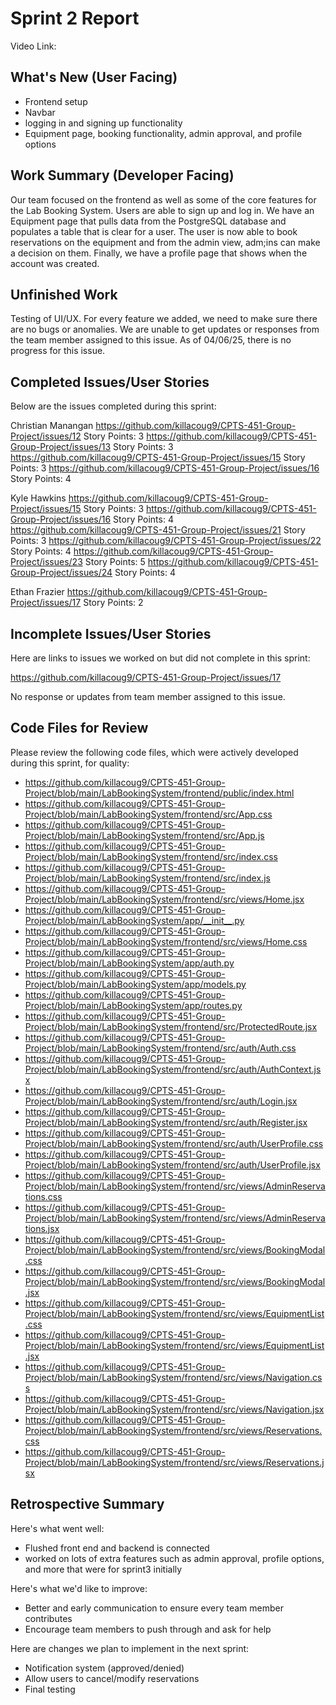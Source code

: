 # Sprint 2 Report
Video Link: 

## What's New (User Facing)
* Frontend setup
* Navbar
* logging in and signing up functionality
* Equipment page, booking functionality, admin approval, and profile options
  
## Work Summary (Developer Facing)
Our team focused on the frontend as well as some of the core features for the Lab Booking System. Users are able to sign up and log in. We have an Equipment page that pulls data from the PostgreSQL database and populates a table that is clear for a user. The user is now able to book reservations on the equipment and from the admin view, adm;ins can make a decision on them. Finally, we have a profile page that shows when the account was created. 

## Unfinished Work
Testing of UI/UX. For every feature we added, we need to make sure there are no bugs or anomalies. We are unable to get updates or responses from the team member assigned to this issue. As of 04/06/25, there is no progress for this issue.

## Completed Issues/User Stories
Below are the issues completed during this sprint:

Christian Manangan
https://github.com/killacoug9/CPTS-451-Group-Project/issues/12
Story Points: 3
https://github.com/killacoug9/CPTS-451-Group-Project/issues/13
Story Points: 3
https://github.com/killacoug9/CPTS-451-Group-Project/issues/15
Story Points: 3
https://github.com/killacoug9/CPTS-451-Group-Project/issues/16
Story Points: 4

Kyle Hawkins
https://github.com/killacoug9/CPTS-451-Group-Project/issues/15
Story Points: 3
https://github.com/killacoug9/CPTS-451-Group-Project/issues/16
Story Points: 4
https://github.com/killacoug9/CPTS-451-Group-Project/issues/21
Story Points: 3
https://github.com/killacoug9/CPTS-451-Group-Project/issues/22
Story Points: 4
https://github.com/killacoug9/CPTS-451-Group-Project/issues/23
Story Points: 5
https://github.com/killacoug9/CPTS-451-Group-Project/issues/24
Story Points: 4

Ethan Frazier
https://github.com/killacoug9/CPTS-451-Group-Project/issues/17
Story Points: 2
  
## Incomplete Issues/User Stories
Here are links to issues we worked on but did not complete in this sprint:

https://github.com/killacoug9/CPTS-451-Group-Project/issues/17

No response or updates from team member assigned to this issue.
  
## Code Files for Review
Please review the following code files, which were actively developed during this
sprint, for quality:
* https://github.com/killacoug9/CPTS-451-Group-Project/blob/main/LabBookingSystem/frontend/public/index.html
* https://github.com/killacoug9/CPTS-451-Group-Project/blob/main/LabBookingSystem/frontend/src/App.css
* https://github.com/killacoug9/CPTS-451-Group-Project/blob/main/LabBookingSystem/frontend/src/App.js
* https://github.com/killacoug9/CPTS-451-Group-Project/blob/main/LabBookingSystem/frontend/src/index.css
* https://github.com/killacoug9/CPTS-451-Group-Project/blob/main/LabBookingSystem/frontend/src/index.js
* https://github.com/killacoug9/CPTS-451-Group-Project/blob/main/LabBookingSystem/frontend/src/views/Home.jsx
* https://github.com/killacoug9/CPTS-451-Group-Project/blob/main/LabBookingSystem/app/__init__.py
* https://github.com/killacoug9/CPTS-451-Group-Project/blob/main/LabBookingSystem/frontend/src/views/Home.css
* https://github.com/killacoug9/CPTS-451-Group-Project/blob/main/LabBookingSystem/app/auth.py
* https://github.com/killacoug9/CPTS-451-Group-Project/blob/main/LabBookingSystem/app/models.py
* https://github.com/killacoug9/CPTS-451-Group-Project/blob/main/LabBookingSystem/app/routes.py
* https://github.com/killacoug9/CPTS-451-Group-Project/blob/main/LabBookingSystem/frontend/src/ProtectedRoute.jsx
* https://github.com/killacoug9/CPTS-451-Group-Project/blob/main/LabBookingSystem/frontend/src/auth/Auth.css
* https://github.com/killacoug9/CPTS-451-Group-Project/blob/main/LabBookingSystem/frontend/src/auth/AuthContext.jsx
* https://github.com/killacoug9/CPTS-451-Group-Project/blob/main/LabBookingSystem/frontend/src/auth/Login.jsx
* https://github.com/killacoug9/CPTS-451-Group-Project/blob/main/LabBookingSystem/frontend/src/auth/Register.jsx
* https://github.com/killacoug9/CPTS-451-Group-Project/blob/main/LabBookingSystem/frontend/src/auth/UserProfile.css
* https://github.com/killacoug9/CPTS-451-Group-Project/blob/main/LabBookingSystem/frontend/src/auth/UserProfile.jsx
* https://github.com/killacoug9/CPTS-451-Group-Project/blob/main/LabBookingSystem/frontend/src/views/AdminReservations.css
* https://github.com/killacoug9/CPTS-451-Group-Project/blob/main/LabBookingSystem/frontend/src/views/AdminReservations.jsx
* https://github.com/killacoug9/CPTS-451-Group-Project/blob/main/LabBookingSystem/frontend/src/views/BookingModal.css
* https://github.com/killacoug9/CPTS-451-Group-Project/blob/main/LabBookingSystem/frontend/src/views/BookingModal.jsx
* https://github.com/killacoug9/CPTS-451-Group-Project/blob/main/LabBookingSystem/frontend/src/views/EquipmentList.css
* https://github.com/killacoug9/CPTS-451-Group-Project/blob/main/LabBookingSystem/frontend/src/views/EquipmentList.jsx
* https://github.com/killacoug9/CPTS-451-Group-Project/blob/main/LabBookingSystem/frontend/src/views/Navigation.css
* https://github.com/killacoug9/CPTS-451-Group-Project/blob/main/LabBookingSystem/frontend/src/views/Navigation.jsx
* https://github.com/killacoug9/CPTS-451-Group-Project/blob/main/LabBookingSystem/frontend/src/views/Reservations.css
* https://github.com/killacoug9/CPTS-451-Group-Project/blob/main/LabBookingSystem/frontend/src/views/Reservations.jsx
  
## Retrospective Summary
Here's what went well:
* Flushed front end and backend is connected
* worked on lots of extra features such as admin approval, profile options, and more that were for sprint3 initially
  
Here's what we'd like to improve:
* Better and early communication to ensure every team member contributes
* Encourage team members to push through and ask for help
  
Here are changes we plan to implement in the next sprint:
* Notification system (approved/denied)
* Allow users to cancel/modify reservations
* Final testing
